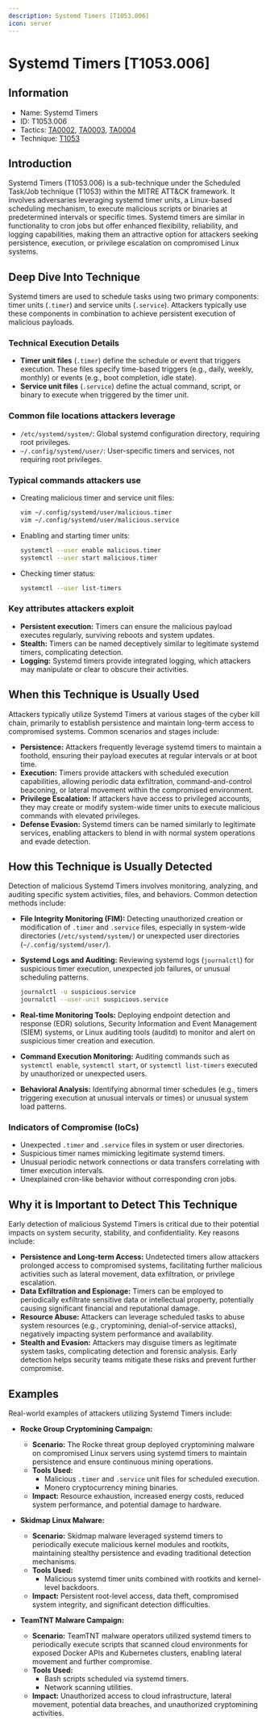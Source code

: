 ```yaml
---
description: Systemd Timers [T1053.006]
icon: server
---
```


# Systemd Timers [T1053.006]

## Information

- Name: Systemd Timers
- ID: T1053.006
- Tactics: [TA0002](../TA0002/TA0002.md), [TA0003](../TA0003/TA0003.md), [TA0004](../TA0004/TA0004.md)
- Technique: [T1053](./T1053.md)

## Introduction

Systemd Timers (T1053.006) is a sub-technique under the Scheduled Task/Job technique (T1053) within the MITRE ATT&CK framework. It involves adversaries leveraging systemd timer units, a Linux-based scheduling mechanism, to execute malicious scripts or binaries at predetermined intervals or specific times. Systemd timers are similar in functionality to cron jobs but offer enhanced flexibility, reliability, and logging capabilities, making them an attractive option for attackers seeking persistence, execution, or privilege escalation on compromised Linux systems.

## Deep Dive Into Technique

Systemd timers are used to schedule tasks using two primary components: timer units (`.timer`) and service units (`.service`). Attackers typically use these components in combination to achieve persistent execution of malicious payloads.

### Technical Execution Details

- **Timer unit files** (`.timer`) define the schedule or event that triggers execution. These files specify time-based triggers (e.g., daily, weekly, monthly) or events (e.g., boot completion, idle state).
- **Service unit files** (`.service`) define the actual command, script, or binary to execute when triggered by the timer unit.

### Common file locations attackers leverage

- `/etc/systemd/system/`: Global systemd configuration directory, requiring root privileges.
- `~/.config/systemd/user/`: User-specific timers and services, not requiring root privileges.

### Typical commands attackers use

- Creating malicious timer and service unit files:

  ```bash
  vim ~/.config/systemd/user/malicious.timer
  vim ~/.config/systemd/user/malicious.service
  ```

- Enabling and starting timer units:

  ```bash
  systemctl --user enable malicious.timer
  systemctl --user start malicious.timer
  ```

- Checking timer status:

  ```bash
  systemctl --user list-timers
  ```

### Key attributes attackers exploit

- **Persistent execution:** Timers can ensure the malicious payload executes regularly, surviving reboots and system updates.
- **Stealth:** Timers can be named deceptively similar to legitimate systemd timers, complicating detection.
- **Logging:** Systemd timers provide integrated logging, which attackers may manipulate or clear to obscure their activities.

## When this Technique is Usually Used

Attackers typically utilize Systemd Timers at various stages of the cyber kill chain, primarily to establish persistence and maintain long-term access to compromised systems. Common scenarios and stages include:

- **Persistence:** Attackers frequently leverage systemd timers to maintain a foothold, ensuring their payload executes at regular intervals or at boot time.
- **Execution:** Timers provide attackers with scheduled execution capabilities, allowing periodic data exfiltration, command-and-control beaconing, or lateral movement within the compromised environment.
- **Privilege Escalation:** If attackers have access to privileged accounts, they may create or modify system-wide timer units to execute malicious commands with elevated privileges.
- **Defense Evasion:** Systemd timers can be named similarly to legitimate services, enabling attackers to blend in with normal system operations and evade detection.

## How this Technique is Usually Detected

Detection of malicious Systemd Timers involves monitoring, analyzing, and auditing specific system activities, files, and behaviors. Common detection methods include:

- **File Integrity Monitoring (FIM):** Detecting unauthorized creation or modification of `.timer` and `.service` files, especially in system-wide directories (`/etc/systemd/system/`) or unexpected user directories (`~/.config/systemd/user/`).
- **Systemd Logs and Auditing:** Reviewing systemd logs (`journalctl`) for suspicious timer execution, unexpected job failures, or unusual scheduling patterns.

  ```bash
  journalctl -u suspicious.service
  journalctl --user-unit suspicious.service
  ```

- **Real-time Monitoring Tools:** Deploying endpoint detection and response (EDR) solutions, Security Information and Event Management (SIEM) systems, or Linux auditing tools (auditd) to monitor and alert on suspicious timer creation and execution.
- **Command Execution Monitoring:** Auditing commands such as `systemctl enable`, `systemctl start`, or `systemctl list-timers` executed by unauthorized or unexpected users.
- **Behavioral Analysis:** Identifying abnormal timer schedules (e.g., timers triggering execution at unusual intervals or times) or unusual system load patterns.

### Indicators of Compromise (IoCs)

- Unexpected `.timer` and `.service` files in system or user directories.
- Suspicious timer names mimicking legitimate systemd timers.
- Unusual periodic network connections or data transfers correlating with timer execution intervals.
- Unexplained cron-like behavior without corresponding cron jobs.

## Why it is Important to Detect This Technique

Early detection of malicious Systemd Timers is critical due to their potential impacts on system security, stability, and confidentiality. Key reasons include:

- **Persistence and Long-term Access:** Undetected timers allow attackers prolonged access to compromised systems, facilitating further malicious activities such as lateral movement, data exfiltration, or privilege escalation.
- **Data Exfiltration and Espionage:** Timers can be employed to periodically exfiltrate sensitive data or intellectual property, potentially causing significant financial and reputational damage.
- **Resource Abuse:** Attackers can leverage scheduled tasks to abuse system resources (e.g., cryptomining, denial-of-service attacks), negatively impacting system performance and availability.
- **Stealth and Evasion:** Attackers may disguise timers as legitimate system tasks, complicating detection and forensic analysis. Early detection helps security teams mitigate these risks and prevent further compromise.

## Examples

Real-world examples of attackers utilizing Systemd Timers include:

- **Rocke Group Cryptomining Campaign:**

  - **Scenario:** The Rocke threat group deployed cryptomining malware on compromised Linux servers using systemd timers to maintain persistence and ensure continuous mining operations.
  - **Tools Used:**
    - Malicious `.timer` and `.service` unit files for scheduled execution.
    - Monero cryptocurrency mining binaries.
  - **Impact:** Resource exhaustion, increased energy costs, reduced system performance, and potential damage to hardware.

- **Skidmap Linux Malware:**

  - **Scenario:** Skidmap malware leveraged systemd timers to periodically execute malicious kernel modules and rootkits, maintaining stealthy persistence and evading traditional detection mechanisms.
  - **Tools Used:**
    - Malicious systemd timer units combined with rootkits and kernel-level backdoors.
  - **Impact:** Persistent root-level access, data theft, compromised system integrity, and significant detection difficulties.

- **TeamTNT Malware Campaign:**
  - **Scenario:** TeamTNT malware operators utilized systemd timers to periodically execute scripts that scanned cloud environments for exposed Docker APIs and Kubernetes clusters, enabling lateral movement and further compromise.
  - **Tools Used:**
    - Bash scripts scheduled via systemd timers.
    - Network scanning utilities.
  - **Impact:** Unauthorized access to cloud infrastructure, lateral movement, potential data breaches, and unauthorized cryptomining activities.
